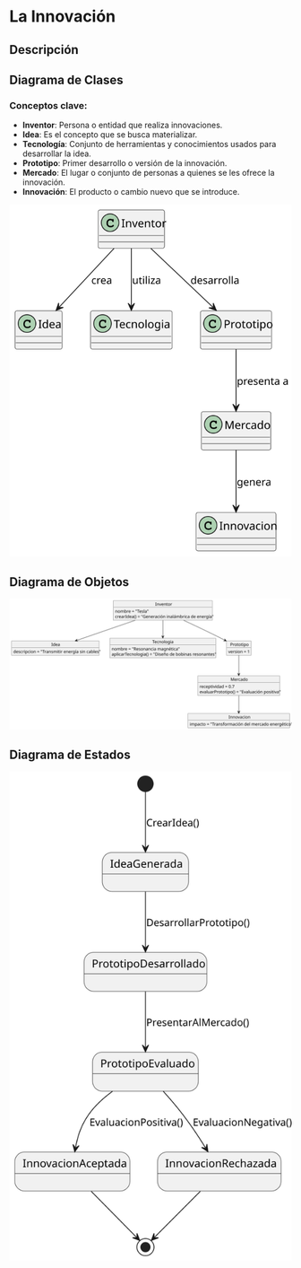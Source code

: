 # La Innovación

## Descripción


## Diagrama de Clases


### Conceptos clave:

- **Inventor**: Persona o entidad que realiza innovaciones.
- **Idea**: Es el concepto que se busca materializar.
- **Tecnología**: Conjunto de herramientas y conocimientos usados para desarrollar la idea.
- **Prototipo**: Primer desarrollo o versión de la innovación.
- **Mercado**: El lugar o conjunto de personas a quienes se les ofrece la innovación.
- **Innovación**: El producto o cambio nuevo que se introduce.


![Diagrama de Clases](../../../../out/entregas/alarconAndres/ejercicio003/Innovacion/Clases/Clases.svg)

## Diagrama de Objetos

![Diagrama de Objetos](../../../../out/entregas/alarconAndres/ejercicio003/Innovacion/Objetos/Objetos.svg)

## Diagrama de Estados

![Diagrama de Estados](../../../../out/entregas/alarconAndres/ejercicio003/Innovacion/Estados/Estados.svg)
